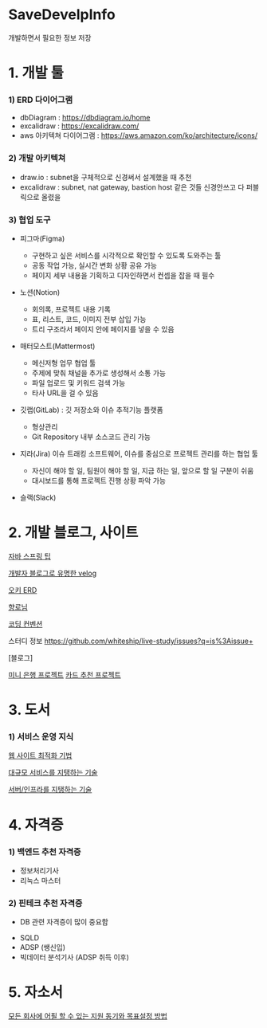 # SaveDevelpInfo
개발하면서 필요한 정보 저장

# 1. 개발 툴

### 1) ERD 다이어그램
* dbDiagram : https://dbdiagram.io/home
* excalidraw : https://excalidraw.com/
* aws 아키텍쳐 다이어그램 : https://aws.amazon.com/ko/architecture/icons/

### 2) 개발 아키텍쳐
* draw.io : subnet을 구체적으로 신경써서 설계했을 때 추천
* excalidraw : subnet, nat gateway, bastion host 같은 것들 신경안쓰고 다 퍼블릭으로 올렸을

### 3) 협업 도구
* 피그마(Figma)
  - 구현하고 싶은 서비스를 시각적으로 확인할 수 있도록 도와주는 툴
  - 공동 작업 가능, 실시간 변화 상황 공유 가능
  - 페이지 세부 내용을 기획하고 디자인하면서 컨셉을 잡을 때 필수

* 노션(Notion)
  - 회의록, 프로젝트 내용 기록
  - 표, 리스트, 코드, 이미지 전부 삽입 가능
  - 트리 구조라서 페이지 안에 페이지를 넣을 수 있음
    
* 매터모스트(Mattermost)
  - 메신저형 업무 협업 툴
  - 주제에 맞춰 채널을 추가로 생성해서 소통 가능
  - 파일 업로드 및 키워드 검색 가능
  - 타사 URL을 걸 수 있음
    
* 깃랩(GitLab) : 깃 저장소와 이슈 추적기능 플랫폼
  - 형상관리
  - Git Repository 내부 소스코드 관리 가능
    
* 지라(Jira) 이슈 트래킹 소프트웨어, 이슈를 중심으로 프로젝트 관리를 하는 협업 툴
  - 자신이 해야 할 일, 팀원이 해야 할 일, 지금 하는 일, 앞으로 할 일 구분이 쉬움
  - 대시보드를 통해 프로젝트 진행 상황 파악 가능

* 슬랙(Slack)


# 2. 개발 블로그, 사이트
[자바 스프링 팁](https://wikidocs.net/115235)

[개발자 블로그로 유명한 velog](https://github.com/velog-io/velog/blob/main/packages/velog-prisma/prisma/schema.prisma)

[오키 ERD](https://www.erdcloud.com/d/PK2Ae7d4asTRqHpHx)

[향로님](https://jojoldu.tistory.com/)

[코딩 컨벤션](https://www.intelligencelabs.tech/88407556-c76e-49ea-8df2-2140a80ba2ad)


스터디 정보
https://github.com/whiteship/live-study/issues?q=is%3Aissue+

[블로그]

[미니 은행 프로젝트](https://velog.io/@hyorimm/%EB%AF%B8%EB%8B%88%ED%94%84%EB%A1%9C%EC%A0%9D%ED%8A%B8-%ED%9A%8C%EA%B3%A0-%EB%8C%80%EC%B6%9C-%EC%82%AC%EC%9D%B4%ED%8A%B8-%EB%A7%8C%EB%93%A4%EA%B8%B0-%EB%8C%80%EC%9E%91%EC%A0%84)
[카드 추천 프로젝트](https://velog.io/@mudidu/%EB%AF%B8%EB%8B%88-%ED%94%84%EB%A1%9C%EC%A0%9D%ED%8A%B8-%EC%B9%B4%EB%93%9C%EB%AA%BD%ED%82%A4-%ED%9A%8C%EA%B3%A0)



# 3. 도서

### 1) 서비스 운영 지식
[웹 사이트 최적화 기법](https://search.shopping.naver.com/book/search?bookTabType=ALL&pageIndex=1&pageSize=40&query=%EC%9B%B9%20%EC%82%AC%EC%9D%B4%ED%8A%B8%20%EC%B5%9C%EC%A0%81%ED%99%94%20%EA%B8%B0%EB%B2%95&sort=REL)

[대규모 서비스를 지탱하는 기술](https://search.shopping.naver.com/book/catalog/32466714143)

[서버/인프라를 지탱하는 기술](https://search.shopping.naver.com/book/catalog/32476026218)


# 4. 자격증
### 1) 백엔드 추천 자격증
 - 정보처리기사
 - 리눅스 마스터

### 2) 핀테크 추천 자격증
 * DB 관련 자격증이 많이 중요함 
 - SQLD
 - ADSP (쌩신입)
 - 빅데이터 분석기사 (ADSP 취득 이후)

# 5. 자소서

[모든 회사에 어필 할 수 있는 지원 동기와 목표설정 방법](https://dataportal.kr/%EB%AA%A8%EB%93%A0-%ED%9A%8C%EC%82%AC%EC%97%90-%EC%96%B4%ED%95%84-%ED%95%A0-%EC%88%98-%EC%9E%88%EB%8A%94-%EC%A7%80%EC%9B%90-%EB%8F%99%EA%B8%B0%EC%99%80-%EB%AA%A9%ED%91%9C%EC%84%A4%EC%A0%95-%EB%B0%A9%EB%B2%95/)
